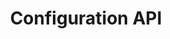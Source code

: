 ---
title: "Configuration API"
desc: "Configuration API is a service for storing configuration of license."
color: "#4484e7"
version: "0.3"
menu: 
    configuration_api: 
        identifier: "API Reference"
    configuration_api_reference:
        identifier: "0.3"
        
---
